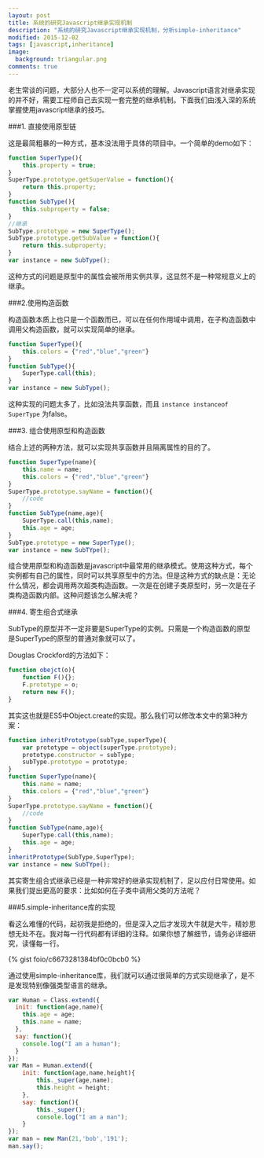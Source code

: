 ```yaml
---
layout: post
title: 系统的研究Javascript继承实现机制
description: "系统的研究Javascript继承实现机制，分析simple-inheritance"
modified: 2015-12-02
tags: [javascript,inheritance]
image:
  background: triangular.png
comments: true
---
```


老生常谈的问题，大部分人也不一定可以系统的理解。Javascript语言对继承实现的并不好，需要工程师自己去实现一套完整的继承机制。下面我们由浅入深的系统掌握使用javascript继承的技巧。

###1. 直接使用原型链

这是最简粗暴的一种方式，基本没法用于具体的项目中。一个简单的demo如下：

``` javascript
function SuperType(){
	this.property = true;
}
SuperType.prototype.getSuperValue = function(){
	return this.property;
}
function SubType(){
	this.subproperty = false;
}
//继承
SubType.prototype = new SuperType();
SubType.prototype.getSubValue = function(){
	return this.subproperty;
}
var instance = new SubType();
```

这种方式的问题是原型中的属性会被所用实例共享，这显然不是一种常规意义上的继承。


###2.使用构造函数

构造函数本质上也只是一个函数而已，可以在任何作用域中调用，在子构造函数中调用父构造函数，就可以实现简单的继承。

``` javascript
function SuperType(){
	this.colors = {"red","blue","green"}
}
function SubType(){
	SuperType.call(this);	
}
var instance = new SubType();
```

这种实现的问题太多了，比如没法共享函数，而且 `instance instanceof SuperType` 为false。

###3. 组合使用原型和构造函数

结合上述的两种方法，就可以实现共享函数并且隔离属性的目的了。

``` javascript
function SuperType(name){
	this.name = name;
	this.colors = {"red","blue","green"}
}
SuperType.prototype.sayName = function(){
	//code
}
function SubType(name,age){
	SuperType.call(this,name);	
	this.age = age;
}
SubType.prototype = new SuperType();
var instance = new SubTYpe();
```

组合使用原型和构造函数是javascript中最常用的继承模式。使用这种方式，每个实例都有自己的属性，同时可以共享原型中的方法。但是这种方式的缺点是：无论什么情况，都会调用两次超类构造函数。一次是在创建子类原型时，另一次是在子类构造函数内部。这种问题该怎么解决呢？

###4. 寄生组合式继承

SubType的原型并不一定非要是SuperType的实例。只需是一个构造函数的原型是SuperType的原型的普通对象就可以了。

Douglas Crockford的方法如下：

``` javascript
function obejct(o){
	function F(){};
	F.prototype = o;
	return new F();
}
```

其实这也就是ES5中Object.create的实现。那么我们可以修改本文中的第3种方案：

```  javascript
function inheritPrototype(subType,superType){
	var prototype = object(superType.prototype);
	prototype.constructor = subType;
	subType.prototype = prototype;
}
function SuperType(name){
	this.name = name;
	this.colors = {"red","blue","green"}
}
SuperType.prototype.sayName = function(){
	//code
}
function SubType(name,age){
	SuperType.call(this,name);	
	this.age = age;
}
inheritPrototype(SubType,SuperType);
var instance = new SubTYpe();
```

其实寄生组合式继承已经是一种非常好的继承实现机制了，足以应付日常使用。如果我们提出更高的要求：比如如何在子类中调用父类的方法呢？

###5.simple-inheritance库的实现

看这么难懂的代码，起初我是拒绝的，但是深入之后才发现大牛就是大牛，精妙思想无处不在。我对每一行代码都有详细的注释。如果你想了解细节，请务必详细研究，读懂每一行。

{% gist foio/c6673281384bf0c0bcb0 %}

通过使用simple-inheritance库，我们就可以通过很简单的方式实现继承了，是不是发现特别像强类型语言的继承。

``` javascript
var Human = Class.extend({
  init: function(age,name){
  	this.age = age;
  	this.name = name;
  },
  say: function(){
    console.log("I am a human");
  }
});
var Man = Human.extend({
	init: function(age,name,height){
		this._super(age,name);
		this.height = height;
	},	
	say: function(){
		this._super();
		console.log("I am a man");	
	}
});
var man = new Man(21,'bob','191');
man.say();
```